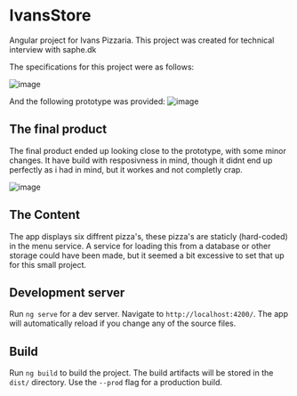 # IvansStore

Angular project for Ivans Pizzaria. 
This project was created for technical interview with saphe.dk

The specifications for this project were as follows:

![image](https://user-images.githubusercontent.com/16747705/67891050-1f263b00-fb52-11e9-921e-ea1a1982bd8d.png)

And the following prototype was provided: 
![image](https://user-images.githubusercontent.com/16747705/67891132-3d8c3680-fb52-11e9-9070-68b90336ffb7.png)

## The final product
The final product ended up looking close to the prototype, with some minor changes. It have build with resposivness in mind, though it didnt end up perfectly as i had in mind, but it workes and not completly crap.

![image](https://user-images.githubusercontent.com/16747705/67891189-690f2100-fb52-11e9-9cfa-c60049fa6acd.png)


## The Content
The app displays six diffrent pizza's, these pizza's are staticly (hard-coded) in the menu service. A service for loading this from a database or other storage could have been made, but it seemed a bit excessive to set that up for this small project.

## Development server

Run `ng serve` for a dev server. Navigate to `http://localhost:4200/`. The app will automatically reload if you change any of the source files.

## Build

Run `ng build` to build the project. The build artifacts will be stored in the `dist/` directory. Use the `--prod` flag for a production build.

